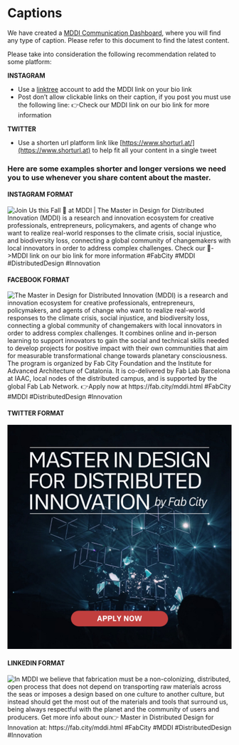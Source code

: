 # Captions

We have created a [MDDI Communication Dashboard](https://docs.google.com/document/d/1PtChZhFSa5ZKwWcPzCXGhi-9qexQmZhpcouRBCR\_CSI/edit?usp=sharing), where you will find any type of caption. Please refer to this document to find the latest content.&#x20;

Please take into consideration the following recommendation related to some platform:

**INSTAGRAM**

* Use a [linktree](https://linktr.ee) account to add the MDDI link on your bio link
* Post don’t allow clickable links on their caption, if you post you must use the following line: 👉Check our MDDI link on our bio link for more information

**TWITTER**

* Use a shorten url platform link like [https://www.shorturl.at/](https://www.shorturl.at) to help fit all your content in a single tweet

### Here are some examples shorter and longer versions we need you to use whenever you share content about the master.

#### INSTAGRAM FORMAT

![Join Us this Fall 🍂 at MDDI | The Master in Design for Distributed Innovation (MDDI) is a research and innovation ecosystem for creative professionals, entrepreneurs, policymakers, and agents of change who want to realize real-world responses to the climate crisis, social injustice, and biodiversity loss, connecting a global community of changemakers with local innovators in order to address complex challenges. Check our 💪->MDDI link on our bio link for more information  #FabCity #MDDI #DistributedDesign #Innovation](../../.gitbook/assets/1.png)

#### FACEBOOK FORMAT

![The Master in Design for Distributed Innovation (MDDI) is a research and innovation ecosystem for creative professionals, entrepreneurs, policymakers, and agents of change who want to realize real-world responses to the climate crisis, social injustice, and biodiversity loss, connecting a global community of changemakers with local innovators in order to address complex challenges. It combines online and in-person learning to support innovators to gain the social and technical skills needed to develop projects for positive impact with their own communities that aim for measurable transformational change towards planetary consciousness. The program is organized by Fab City Foundation and the Institute for Advanced Architecture of Catalonia. It is co-delivered by Fab Lab Barcelona at IAAC, local nodes of the distributed campus, and is supported by the global Fab Lab Network. 👉Apply now at https://fab.city/mddi.html #FabCity #MDDI #DistributedDesign #Innovation](../../.gitbook/assets/4.png)

#### TWITTER FORMAT

![In the Master in Distributed Design for Innovation, we’ve curated the best content from top global changemakers who are impacting locally in their community, so you can learn emerging practices for bioregional innovation. 👉Apply now at https://iaac.net/iaac/apply/application-form/ #FabCity #MDDI #DistributedDesign #Innovation](../../.gitbook/assets/2.png)

#### LINKEDIN FORMAT

![In MDDI we believe that fabrication must be a non-colonizing, distributed, open process that does not depend on transporting raw materials across the seas or imposes a design based on one culture to another culture, but instead should get the most out of the materials and tools that surround us, being always respectful with the planet and the community of users and producers. Get more info about our👉 Master in Distributed Design for Innovation at: https://fab.city/mddi.html #FabCity #MDDI #DistributedDesign #Innovation](../../.gitbook/assets/3.png)

